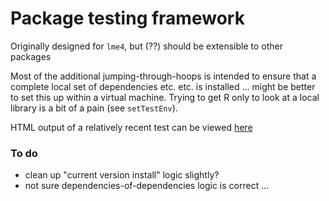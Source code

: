 Package testing framework
===========================

Originally designed for `lme4`, but (??) should be extensible to other packages

Most of the additional jumping-through-hoops is intended to ensure that a complete local set of dependencies etc. etc. is installed ... might be better to set this up within a virtual machine.  Trying to get R only to look at a local library is a bit of a pain (see `setTestEnv`).

HTML output of a relatively recent test can be viewed [here](http://htmlpreview.github.io/?https://github.com/lme4/lme4/blob/master/misc/pkgtests/lme4_compat_report.htmli)

### To do

* clean up "current version install" logic slightly?
* not sure dependencies-of-dependencies logic is correct ...
